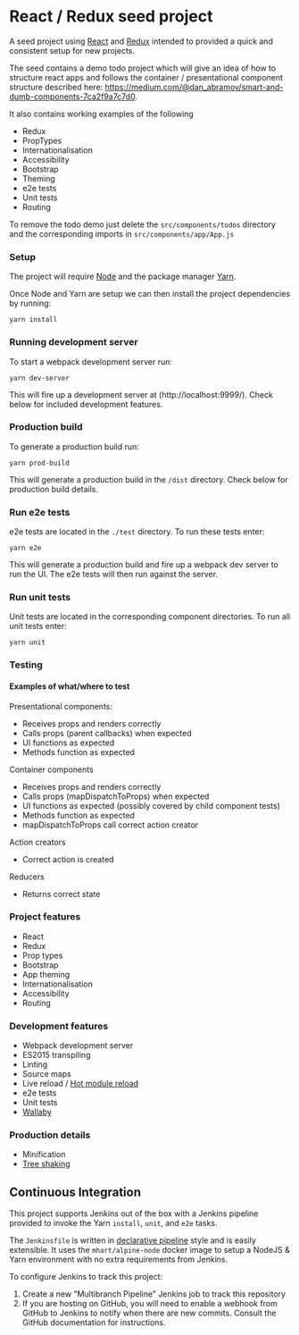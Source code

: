 # React / Redux seed project

A seed project using [React](https://reactjs.org/) and [Redux](http://redux.js.org/) intended to provided a quick and consistent setup for new projects.

The seed contains a demo todo project which will give an idea of how to structure react apps and follows the container / presentational component structure described here: https://medium.com/@dan_abramov/smart-and-dumb-components-7ca2f9a7c7d0.

It also contains working examples of the following
* Redux
* PropTypes
* Internationalisation
* Accessibility
* Bootstrap
* Theming
* e2e tests
* Unit tests
* Routing

To remove the todo demo just delete the `src/components/todos` directory and the corresponding imports in `src/components/app/App.js`

### Setup

The project will require [Node](https://nodejs.org/en/) and the package manager [Yarn](https://yarnpkg.com/lang/en/docs/install/).

Once Node and Yarn are setup we can then install the project dependencies by running:

```
yarn install
```

### Running development server

To start a webpack development server run:

```
yarn dev-server
```

This will fire up a development server at (http://localhost:9999/).
Check below for included development features.

### Production build

To generate a production build run:

```
yarn prod-build
```

This will generate a production build in the `/dist` directory.
Check below for production build details.

### Run e2e tests

e2e tests are located in the `./test` directory.
To run these tests enter:

```
yarn e2e
```

This will generate a production build and fire up a webpack dev server to run the UI.
The e2e tests will then run against the server.

### Run unit tests

Unit tests are located in the corresponding component directories.
To run all unit tests enter:

```
yarn unit
```

### Testing
#### Examples of what/where to test

Presentational components:
* Receives props and renders correctly
* Calls props (parent callbacks) when expected
* UI functions as expected
* Methods function as expected

Container components
* Receives props and renders correctly
* Calls props (mapDispatchToProps) when expected
* UI functions as expected (possibly covered by child component tests)
* Methods function as expected
* mapDispatchToProps call correct action creator

Action creators
* Correct action is created

Reducers
* Returns correct state

### Project features
* React
* Redux
* Prop types
* Bootstrap
* App theming
* Internationalisation
* Accessibility
* Routing

### Development features
* Webpack development server
* ES2015 transpiling
* Linting
* Source maps
* Live reload / [Hot module reload](https://webpack.js.org/concepts/hot-module-replacement/)
* e2e tests
* Unit tests
* [Wallaby](https://wallabyjs.com/)

### Production details
* Minification
* [Tree shaking](https://webpack.js.org/guides/tree-shaking/)

## Continuous Integration

This project supports Jenkins out of the box with a Jenkins pipeline provided to invoke the Yarn `install`, `unit`, and `e2e` tasks.

The `Jenkinsfile` is written in [declarative pipeline](https://jenkins.io/doc/book/pipeline/syntax/#declarative-pipeline) style and is easily extensible. It uses the `mhart/alpine-node` docker image to setup a NodeJS & Yarn environment with no extra requirements from Jenkins.

To configure Jenkins to track this project:

1. Create a new "Multibranch Pipeline" Jenkins job to track this repository
2. If you are hosting on GitHub, you will need to enable a webhook from GitHub to Jenkins to notify when there are new commits. Consult the GitHub documentation for instructions.
